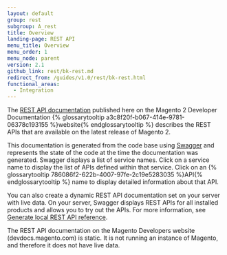 ```yaml
---
layout: default
group: rest
subgroup: A_rest
title: Overview
landing-page: REST API
menu_title: Overview
menu_order: 1
menu_node: parent
version: 2.1
github_link: rest/bk-rest.md
redirect_from: /guides/v1.0/rest/bk-rest.html
functional_areas:
  - Integration
---
```


The [REST API documentation](http://devdocs.magento.com/swagger/index_20.html) published here on the Magento 2 Developer Documentation {% glossarytooltip a3c8f20f-b067-414e-9781-06378c193155 %}website{% endglossarytooltip %} describes the REST APIs that are available on the latest release of Magento 2.

This documentation is generated from the code base using [Swagger](http://swagger.io) and represents the state of the code at the time the documentation was generated. Swagger displays a list of service names. Click on a service name to display the list of APIs defined within that service. Click on an {% glossarytooltip 786086f2-622b-4007-97fe-2c19e5283035 %}API{% endglossarytooltip %} name to display detailed information about that API.

You can also create a dynamic REST API documentation set on your server with live data. On your server, Swagger displays REST APIs for all installed products and allows you to try out the APIs. For more information, see [Generate local REST API reference](generate-local.html).

<div class="bs-callout bs-callout-info" id="info">
<p>The REST API documentation on the Magento Developers website (devdocs.magento.com) is static. It is not running an instance of Magento, and therefore it does not have live data.</p>
</div>

